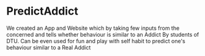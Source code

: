 # PredictAddict

We created an App and Website which by taking few inputs from the concerned and tells whether behaviour is similar to an Addict By students of DTU. Can be even used for fun and play with self habit to predict one's behaviour similar to a Real Addict 

